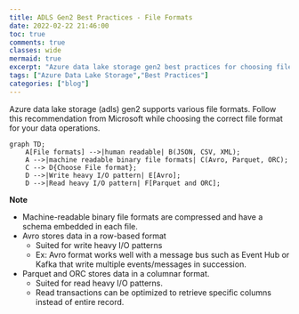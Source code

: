```yaml
---
title: ADLS Gen2 Best Practices - File Formats
date: 2022-02-22 21:46:00
toc: true
comments: true
classes: wide
mermaid: true
excerpt: "Azure data lake storage gen2 best practices for choosing file formats"
tags: ["Azure Data Lake Storage","Best Practices"]
categories: ["blog"]
---
```


Azure data lake storage (adls) gen2 supports various file formats. Follow this recommendation from Microsoft while choosing the correct file format for your data operations.

```mermaid
graph TD;
    A[File formats] -->|human readable| B(JSON, CSV, XML);
    A -->|machine readable binary file formats| C(Avro, Parquet, ORC);
    C --> D{Choose File format};
    D -->|Write heavy I/O pattern| E[Avro];
    D -->|Read heavy I/O pattern| F[Parquet and ORC];
```

**Note**

* Machine-readable binary file formats are compressed and have a schema embedded in each file.
* Avro stores data in a row-based format
  * Suited for write heavy I/O patterns
  * Ex: Avro format works well with a message bus such as Event Hub or Kafka that write multiple events/messages in succession.
* Parquet and ORC stores data in a columnar format.
  * Suited for read heavy I/O patterns.
  * Read transactions can be optimized to retrieve specific columns instead of entire record.
